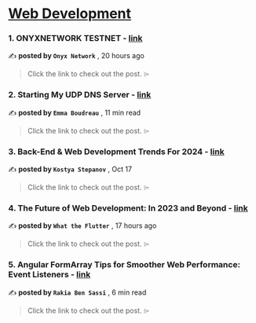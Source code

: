 
<h1><a href=https://medium.com/tag/web-development/recommended target="_blank" rel="noopener noreferrer">Web Development</a></h1>
<h3>1. ONYXNETWORK TESTNET - <a href=https://medium.com/@onyxnetwork/onyxnetwork-testnet-1a67c20a1f57?source=tag_recommended_feed---------0-84----------web_development----------ef3d5e73_01cf_4751_ae81_40f61c6fb2d2------- target="_blank" rel="noopener noreferrer">link</a></h3>

✍️ **posted by `Onyx Network`** <date> , 20 hours ago</date>

<blockquote>Click the link to check out the post. ⌲</blockquote>

<h3>2. Starting My UDP DNS Server - <a href=https://medium.com/chifi-media/starting-my-udp-dns-server-8cc196cffbbc?source=tag_recommended_feed---------1-107----------web_development----------ef3d5e73_01cf_4751_ae81_40f61c6fb2d2------- target="_blank" rel="noopener noreferrer">link</a></h3>

✍️ **posted by `Emma Boudreau`** <date> , 11 min read</date>

<blockquote>Click the link to check out the post. ⌲</blockquote>

<h3>3. Back-End & Web Development Trends For 2024 - <a href=https://medium.com/ux-planet/back-end-web-development-trends-for-2024-04cc14bb43cb?source=tag_recommended_feed---------2-85----------web_development----------ef3d5e73_01cf_4751_ae81_40f61c6fb2d2------- target="_blank" rel="noopener noreferrer">link</a></h3>

✍️ **posted by `Kostya Stepanov`** <date> , Oct 17</date>

<blockquote>Click the link to check out the post. ⌲</blockquote>

<h3>4. The Future of Web Development: In 2023 and Beyond - <a href=https://medium.com/@flutterwtf/the-future-of-web-development-in-2023-and-beyond-f118c1ad9f2f?source=tag_recommended_feed---------3-84----------web_development----------ef3d5e73_01cf_4751_ae81_40f61c6fb2d2------- target="_blank" rel="noopener noreferrer">link</a></h3>

✍️ **posted by `What the Flutter`** <date> , 17 hours ago</date>

<blockquote>Click the link to check out the post. ⌲</blockquote>

<h3>5. Angular FormArray Tips for Smoother Web Performance: Event Listeners - <a href=https://medium.com/gitconnected/angular-form-array-event-listeners-400f3761965c?source=tag_recommended_feed---------4-107----------web_development----------ef3d5e73_01cf_4751_ae81_40f61c6fb2d2------- target="_blank" rel="noopener noreferrer">link</a></h3>

✍️ **posted by `Rakia Ben Sassi`** <date> , 6 min read</date>

<blockquote>Click the link to check out the post. ⌲</blockquote>


